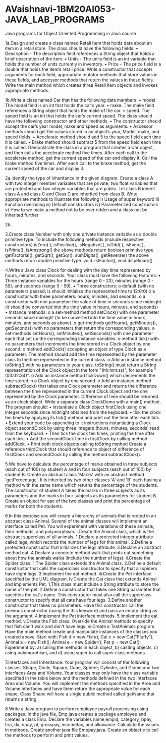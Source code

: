 # AVaishnavi-1BM20AI053-JAVA_LAB_PROGRAMS
Java programs for Object Oriented Programming in Java course

1a.Design and create a class named Retail Item that holds data about an item in a retail store. The class should have the following fields: 
• Description - The description field references a String object that holds a brief description of the item. 
• Units - The units field is an int variable that holds the number of units currently in inventory. 
• Price - The price field is a double that holds the item’s retail price. 
Write a constructor that accepts arguments for each field, appropriate mutator methods that store values in these fields, and accessor methods that return the values in these fields. 
Write the main method which creates three Retail Item objects and invokes appropriate methods. 

1b.Write a class named Car that has the following data members: 
• model. The model field is an int that holds the car’s year. 
• make. The make field references a String object that holds the make of the car. 
• speed. The speed field is an int that holds the car’s current speed. 
The class should have the following constructor and other methods. 
• The constructor should accept the car’s year model, make and speed as arguments. 
• Accessor methods should get the values stored in an object’s year, Model, make, and speed fields. 
• Accelerate method should add 5 to the speed field each time it is called. 
• Brake method should subtract 5 from the speed field each time it is called. 
Demonstrate the class in a program that creates a Car object, and then calls the accelerate method five times. After each call to the accelerate method, get the current speed of the car and display it. Call the brake method five times. After each call to the brake method, get the current speed of the car and display it.

2a.Identify the type of inheritance in the given diagram. Create a class A with two integer member
variables that are private, two float variables that are protected and two integer variables that are public.
Let class B inherit class A and class C and Class D are inherited from class B. Write appropriate
methods to illustrate the following
i) Usage of super keyword
ii) Function overriding
iii) Default constructors
iv) Parameterized constructors
v) How to we make a method not to be over ridden and a class not be inherited further

2b.

3.Create class Number with only one private instance variable as a double primitive type. To include the following methods (include respective constructors) isZero( ), isPositive(), isNegative( ), isOdd( ), isEven( ), isPrime(), isAmstrong() the above methods return boolean primitive type. getFactorial(), getSqrt(), getSqr(), sumDigits(), getReverse() the above methods return double primitive type. void listFactor(), void dispBinary(). 

4.Write a Java class Clock for dealing with the day time represented by hours, minutes,
and seconds. Your class must have the following features:
• Three instance variables for the hours (range 0 - 23), minutes (range 0 - 59), and seconds
(range 0 - 59).
• Three constructors:
  o default (with no parameters passed; is should initialize the represented time to 12:0:0)
  o a constructor with three parameters: hours, minutes, and seconds.
  o a constructor with one parameter: the value of time in seconds since midnight (it should
    be converted into the time value in hours, minutes, and seconds)
• Instance methods:
  o a set-method method setClock() with one parameter seconds since midnight (to be
    converted into the time value in hours, minutes, and seconds as above).
  o get-methods getHours(), getMinutes(), getSeconds() with no parameters that return the
    corresponding values.
  o set-methods setHours(), setMinutes(), setSeconds() with one parameter each that set up
    the corresponding instance variables.
  o method tick() with no parameters that increments the time stored in a Clock object by
    one second.
  o method addClock() accepting an object of type Clock as a parameter. The method should
    add the time represented by the parameter class to the time represented in the current
    class.
  o Add an instance method toString() with no parameters to your class. toString() must
    return a String representation of the Clock object in the form "(hh:mm:ss)", for example
    "(03:02:34)".
  o Add an instance method tickDown() which decrements the time stored in a Clock object
    by one second.
  o Add an instance method subtractClock() that takes one Clock parameter and returns the
    difference between the time represented in the current Clock object and the one
    represented by the Clock parameter. Difference of time should be returned as an clock
    object.
Write a separate class ClockDemo with a main() method. The program should:
• instantiate a Clock object firstClock using one integer seconds since midnight obtained
from the keyboard.
• tick the clock ten times by applying its tick() method and print out the time after each tick.
• Extend your code by appending to it instructions instantiating a Clock object secondClock
by using three integers (hours, minutes, seconds) read from the keyboard.
• Then tick the clock ten times, printing the time after each tick.
• Add the secondClock time in firstClock by calling method addClock.
• Print both clock objects calling toString method
Create a reference thirdClock that should reference to object of difference of firstClock and secondClock by calling the method subtractClock().

5.We have to calculate the percentage of marks obtained in three subjects (each out of 100) by student A and in four subjects (each out of 100) by student B. Create an abstract class 'Marks' with an abstract method 'getPercentage'. It is inherited by two other classes 'A' and 'B' each having a method with the same name which returns the percentage of the students. The constructor of student A takes the marks in three subjects as its parameters and the marks in four subjects as its parameters for student B. Create an object for eac of the two classes and print the percentage of marks for both the students.

6.In this exercise you will create a hierarchy of animals that is rooted in an abstract class Animal. Several of the animal classes will implement an interface called Pet. You will experiment with variations of these animals, their methods, and polymorphism.
i.Create the Animal class, which is the abstract superclass of all animals. 
   1.Declare a protected integer attribute called legs, which records the number of  legs for this animal. 
   2.Define a protected constructor that initializes the legs attribute. 
   3.Declare an abstract method eat. 
   4.Declare a concrete method walk that prints out something about how the  animals walks (include the number of legs). 
ii.Create the Spider class. 
   1.The Spider class extends the Animal class. 
   2.Define a default constructor that calls the superclass constructor to specify that  all spiders have eight legs. 
   3.Implement the eat method. 
iii.Create the Pet interface specified by the UML diagram. 
iv.Create the Cat class that extends Animal and implements Pet. 
   1.This class must include a String attribute to store the name of the pet. 
   2.Define a constructor that takes one String parameter that specifies the cat's  name. This constructor must also call the superclass constructor to    specify that  all cats have four legs.
   3.Define another constructor that takes no parameters. Have this constructor call  the previous constructor (using the this keyword) and pass an empty   string as  the argument. 
   4.Implement the Pet interface methods. 
   5.Implement the eat method. 
v.Create the Fish class. Override the Animal methods to specify that fish can't walk and  don't have legs. 
vi.Create a TestAnimals program. Have the main method create and manipulate instances  of the classes you created above. Start with: 
  Fish d = new Fish(); 
  Cat c = new Cat("Fluffy"); 
  Animal a = new Fish(); 
  Animal e = new Spider(); 
  Pet p = new Cat(); 
Experiment by: a) calling the methods in each object, b) casting objects, c) using  polymorphism, and d) using super to call super class methods. 

7.Interfaces and Inheritance:
Your program will consist of the following classes: Shape, Circle, Square, Cube, Sphere, Cylinder, and Glome and two interfaces Area and Volume. Your classes may only have the class variable specified in the table below and the methods defined in the two interfaces Area and Volume. You will implement the methods specified in the Area and Volume interfaces and have them return the appropriate value for each shape. Class Shape will have a single public method called getName that returns a string.

8.Write a Java program to perform employee payroll processing using packages. In the java file, Emp.java creates a package employee and creates a class Emp. Declare the variables name,empid, category, bpay, hra, da, npay, pf, grosspay, incometax, and allowance. Calculate the values in methods. Create another java file Emppay.java. Create an object e to call the methods to perform and print values.
